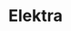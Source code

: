 ---
title: Elektra
name: elektra
description: TODO
image: placeholder.png
live-preview: false
platforms: windows,linux,macosx
priority: 40
layout: project
---